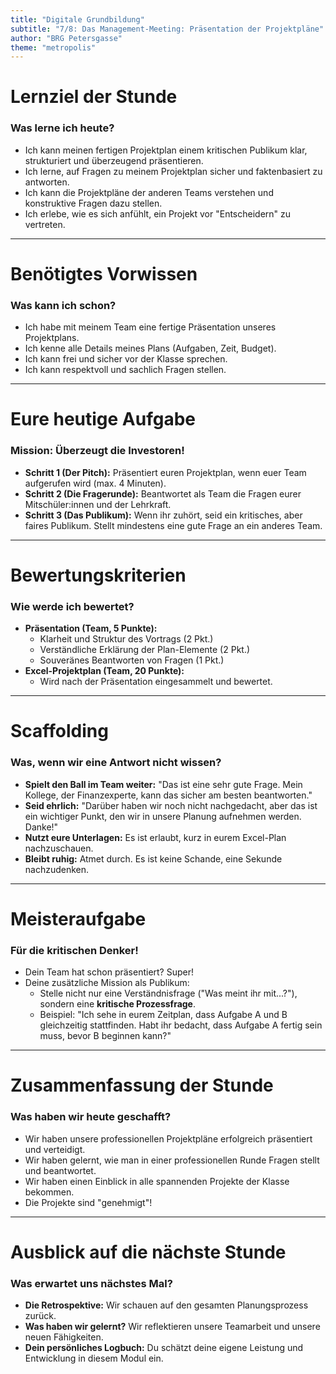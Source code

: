 ```yaml
---
title: "Digitale Grundbildung"
subtitle: "7/8: Das Management-Meeting: Präsentation der Projektpläne"
author: "BRG Petersgasse"
theme: "metropolis"
---
```


# Lernziel der Stunde

### Was lerne ich heute?

*   Ich kann meinen fertigen Projektplan einem kritischen Publikum klar, strukturiert und überzeugend präsentieren.
*   Ich lerne, auf Fragen zu meinem Projektplan sicher und faktenbasiert zu antworten.
*   Ich kann die Projektpläne der anderen Teams verstehen und konstruktive Fragen dazu stellen.
*   Ich erlebe, wie es sich anfühlt, ein Projekt vor "Entscheidern" zu vertreten.

---

# Benötigtes Vorwissen

### Was kann ich schon?

*   Ich habe mit meinem Team eine fertige Präsentation unseres Projektplans.
*   Ich kenne alle Details meines Plans (Aufgaben, Zeit, Budget).
*   Ich kann frei und sicher vor der Klasse sprechen.
*   Ich kann respektvoll und sachlich Fragen stellen.

---

# Eure heutige Aufgabe

### Mission: Überzeugt die Investoren!

*   **Schritt 1 (Der Pitch):** Präsentiert euren Projektplan, wenn euer Team aufgerufen wird (max. 4 Minuten).
*   **Schritt 2 (Die Fragerunde):** Beantwortet als Team die Fragen eurer Mitschüler:innen und der Lehrkraft.
*   **Schritt 3 (Das Publikum):** Wenn ihr zuhört, seid ein kritisches, aber faires Publikum. Stellt mindestens eine gute Frage an ein anderes Team.

---

# Bewertungskriterien

### Wie werde ich bewertet?

*   **Präsentation (Team, 5 Punkte):**
    *   Klarheit und Struktur des Vortrags (2 Pkt.)
    *   Verständliche Erklärung der Plan-Elemente (2 Pkt.)
    *   Souveränes Beantworten von Fragen (1 Pkt.)
*   **Excel-Projektplan (Team, 20 Punkte):**
    *   Wird nach der Präsentation eingesammelt und bewertet.

---

# Scaffolding

### Was, wenn wir eine Antwort nicht wissen?

*   **Spielt den Ball im Team weiter:** "Das ist eine sehr gute Frage. Mein Kollege, der Finanzexperte, kann das sicher am besten beantworten."
*   **Seid ehrlich:** "Darüber haben wir noch nicht nachgedacht, aber das ist ein wichtiger Punkt, den wir in unsere Planung aufnehmen werden. Danke!"
*   **Nutzt eure Unterlagen:** Es ist erlaubt, kurz in eurem Excel-Plan nachzuschauen.
*   **Bleibt ruhig:** Atmet durch. Es ist keine Schande, eine Sekunde nachzudenken.

---

# Meisteraufgabe

### Für die kritischen Denker!

*   Dein Team hat schon präsentiert? Super!
*   Deine zusätzliche Mission als Publikum:
    *   Stelle nicht nur eine Verständnisfrage ("Was meint ihr mit...?"), sondern eine **kritische Prozessfrage**.
    *   Beispiel: "Ich sehe in eurem Zeitplan, dass Aufgabe A und B gleichzeitig stattfinden. Habt ihr bedacht, dass Aufgabe A fertig sein muss, bevor B beginnen kann?"

---

# Zusammenfassung der Stunde

### Was haben wir heute geschafft?

*   Wir haben unsere professionellen Projektpläne erfolgreich präsentiert und verteidigt.
*   Wir haben gelernt, wie man in einer professionellen Runde Fragen stellt und beantwortet.
*   Wir haben einen Einblick in alle spannenden Projekte der Klasse bekommen.
*   Die Projekte sind "genehmigt"!

---

# Ausblick auf die nächste Stunde

### Was erwartet uns nächstes Mal?

*   **Die Retrospektive:** Wir schauen auf den gesamten Planungsprozess zurück.
*   **Was haben wir gelernt?** Wir reflektieren unsere Teamarbeit und unsere neuen Fähigkeiten.
*   **Dein persönliches Logbuch:** Du schätzt deine eigene Leistung und Entwicklung in diesem Modul ein.

